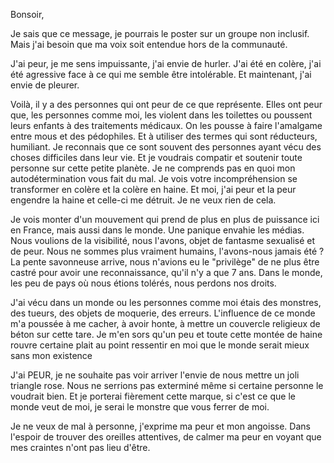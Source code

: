 Bonsoir,

Je sais que ce message, je pourrais le poster sur un groupe non inclusif. Mais j'ai besoin que ma voix soit entendue hors de la communauté. 

J'ai peur, je me sens impuissante, j'ai envie de hurler. J'ai été en colère, j'ai été agressive face à ce qui me semble être intolérable. Et maintenant, j'ai envie de pleurer.

Voilà, il y a des personnes qui ont peur de ce que représente. Elles ont peur que, les personnes comme moi, les violent dans les toilettes ou poussent leurs enfants à des traitements médicaux. On les pousse à faire l'amalgame entre mous et des pédophiles. Et à utiliser des termes qui sont réducteurs, humiliant. Je reconnais que ce sont souvent des personnes ayant vécu des choses difficiles dans leur vie. Et je voudrais compatir et soutenir toute personne sur cette petite planète. Je ne comprends pas en quoi mon autodétermination vous fait du mal. Je vois votre incompréhension se transformer en colère et la colère en haine. Et moi, j'ai peur et la peur engendre la haine et celle-ci me détruit. Je ne veux rien de cela. 

Je vois monter d'un mouvement qui prend de plus en plus de puissance ici en France, mais aussi dans le monde. Une panique envahie les médias. Nous voulions de la visibilité, nous l'avons, objet de fantasme sexualisé et de peur. Nous ne sommes plus vraiment humains, l'avons-nous jamais été ? La pente savonneuse arrive, nous n'avions eu le "privilège" de ne plus être castré pour avoir une reconnaissance, qu'il n'y a que 7 ans. Dans le monde, les peu de pays où nous étions tolérés, nous perdons nos droits. 

J'ai vécu dans un monde ou les personnes comme moi étais des monstres, des tueurs, des objets de moquerie, des erreurs. L'influence de ce monde m'a poussée à me cacher, à avoir honte, à mettre un couvercle religieux de béton sur cette tare. Je m'en sors qu'un peu et toute cette montée de haine rouvre certaine plait au point ressentir en moi que le monde serait mieux sans mon existence   

J'ai PEUR, je ne souhaite pas voir arriver l'envie de nous mettre un joli triangle rose. Nous ne serrions pas exterminé même si certaine personne le voudrait bien. Et je porterai fièrement cette marque, si c'est ce que le monde veut de moi, je serai le monstre que vous ferrer de moi. 

Je ne veux de mal à personne, j'exprime ma peur et mon angoisse. Dans l'espoir de trouver des oreilles attentives, de calmer ma peur en voyant que mes craintes n'ont pas lieu d'être. 